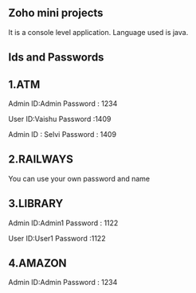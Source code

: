 Zoho mini projects 
-----------------

It is a console level application.
Language used is java.

Ids and Passwords
-----------------

1.ATM
-----

Admin ID:Admin
Password : 1234

User ID:Vaishu
Password :1409

Admin ID : Selvi
Password : 1409


2.RAILWAYS
--------
 You can use your own password and name 


3.LIBRARY
---------

Admin ID:Admin1
Password : 1122

User ID:User1
Password :1122


4.AMAZON
--------

Admin ID:Admin
Password : 1234
